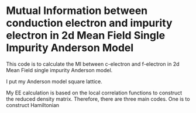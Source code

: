# Mutual Information between conduction electron and impurity electron in 2d Mean Field Single Impurity Anderson Model   
This code is to calculate the MI between c-electron and f-electron in 2d Mean Field single impurity Anderson model. 

I put my Anderson model square lattice. 

My EE calculation is based on the local correlation functions to construct the reduced density matrix. Therefore, there are three main codes. One is to construct
 Hamiltonian
